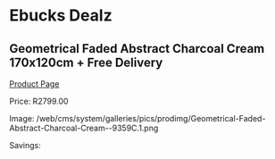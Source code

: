 
# Ebucks Dealz
## Geometrical Faded Abstract Charcoal Cream 170x120cm + Free Delivery
[Product Page](https://www.ebucks.com/web/shop/productSelected.do?prodId=1210192900&catId=1209942745)

Price: R2799.00

Image: /web/cms/system/galleries/pics/prodimg/Geometrical-Faded-Abstract-Charcoal-Cream--9359C.1.png

Savings: 


	